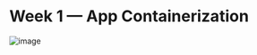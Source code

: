 # Week 1 — App Containerization



![image](https://user-images.githubusercontent.com/125198688/219881172-c4cd3341-258e-4eba-a545-cc622963c932.png)
